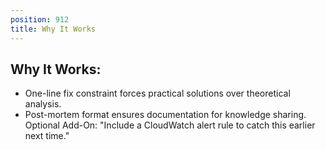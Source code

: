 ```yaml
---
position: 912
title: Why It Works
---
```


## Why It Works:

- One-line fix constraint forces practical solutions over theoretical analysis.
- Post-mortem format ensures documentation for knowledge sharing.
Optional Add-On: "Include a CloudWatch alert rule to catch this earlier next time."